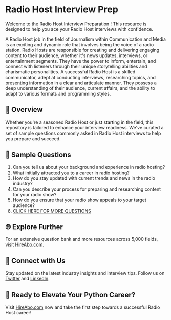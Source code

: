 # Radio Host Interview Prep

Welcome to the Radio Host Interview Preparation ! This resource is designed to help you ace your Radio Host interviews with confidence.

A Radio Host job in the field of Journalism within Communication and Media is an exciting and dynamic role that involves being the voice of a radio station. Radio Hosts are responsible for creating and delivering engaging content to their audience, whether it's news updates, interviews, or entertainment segments. They have the power to inform, entertain, and connect with listeners through their unique storytelling abilities and charismatic personalities. A successful Radio Host is a skilled communicator, adept at conducting interviews, researching topics, and presenting information in a clear and articulate manner. They possess a deep understanding of their audience, current affairs, and the ability to adapt to various formats and programming styles.

## 🚀 Overview

Whether you're a seasoned Radio Host or just starting in the field, this repository is tailored to enhance your interview readiness. We've curated a set of sample questions commonly asked in Radio Host interviews to help you prepare and succeed.

## 📝 Sample Questions

1. Can you tell us about your background and experience in radio hosting?
2. What initially attracted you to a career in radio hosting?
3. How do you stay updated with current trends and news in the radio industry?
4. Can you describe your process for preparing and researching content for your radio show?
5. How do you ensure that your radio show appeals to your target audience?
6. [CLICK HERE FOR MORE QUESTIONS](https://hireabo.com/job/8_0_32/Radio%20Host)

## 🌐 Explore Further

For an extensive question bank and more resources across 5,000 fields, visit [HireAbo.com](https://www.hireabo.com).

## 📱 Connect with Us

Stay updated on the latest industry insights and interview tips. Follow us on [Twitter](https://twitter.com/hireabo) and [LinkedIn](https://www.linkedin.com/in/hire-abo-3609972a8/).

## 🚀 Ready to Elevate Your Python Career?

Visit [HireAbo.com](https://www.hireabo.com) now and take the first step towards a successful Radio Host career!